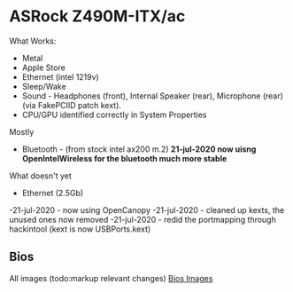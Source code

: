 ASRock Z490M-ITX/ac
===================

What Works:
- Metal
- Apple Store
- Ethernet (intel 1219v)
- Sleep/Wake
- Sound - Headphones (front), Internal Speaker (rear), Microphone (rear)  (via FakePCIID patch kext).
- CPU/GPU identified correctly in System Properties

Mostly
- Bluetooth - (from stock intel ax200 m.2) **21-jul-2020 now uisng OpenIntelWireless for the bluetooth much more stable**

What doesn't yet
- Ethernet (2.5Gb)

-21-jul-2020 - now using OpenCanopy
-21-jul-2020 - cleaned up kexts, the unused ones now removed
-21-jul-2020 - redid the portmapping through hackintool (kext is now USBPorts.kext)

Bios
----
All images (todo:markup relevant changes) [Bios Images](https://github.com/Old-Black-Dog/Hackintosh-ASRock-Z490M-ITX-ac/blob/master/Images/Bios/ASRockz490mitxac_bios_%202020-07-17%2008.28.20.pdf)